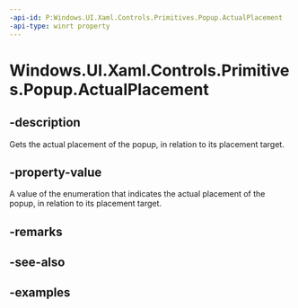 ```yaml
---
-api-id: P:Windows.UI.Xaml.Controls.Primitives.Popup.ActualPlacement
-api-type: winrt property
---
```


# Windows.UI.Xaml.Controls.Primitives.Popup.ActualPlacement

<!--
public Windows.UI.Xaml.Controls.Primitives.PopupPlacementMode ActualPlacement { get; }
-->


## -description

Gets the actual placement of the popup, in relation to its placement target.

## -property-value

A value of the enumeration that indicates the actual placement of the popup, in relation to its placement target.

## -remarks

## -see-also

## -examples



